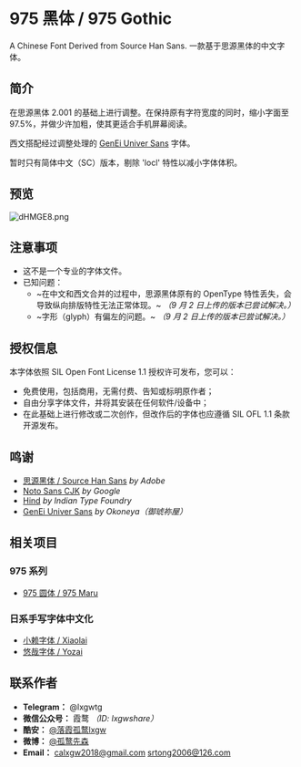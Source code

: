 # 975 黑体 / 975 Gothic
A Chinese Font Derived from Source Han Sans. 一款基于思源黑体的中文字体。


## 简介
在思源黑体 2.001 的基础上进行调整。在保持原有字符宽度的同时，缩小字面至 97.5%，并做少许加粗，使其更适合手机屏幕阅读。

西文搭配经过调整处理的 [GenEi Univer Sans](https://okoneya.jp/font/download.html#dl-geus) 字体。

暂时只有简体中文（SC）版本，剔除 'locl' 特性以减小字体体积。

## 预览
![dHMGE8.png](https://s1.ax1x.com/2020/08/29/dHMGE8.png)

## 注意事项
- 这不是一个专业的字体文件。
- 已知问题：
  - ~在中文和西文合并的过程中，思源黑体原有的 OpenType 特性丢失，会导致纵向排版特性无法正常体现。~ *（9 月 2 日上传的版本已尝试解决。）*
  - ~字形（glyph）有偏左的问题。~  *（9 月 2 日上传的版本已尝试解决。）*

## 授权信息
本字体依照 SIL Open Font License 1.1 授权许可发布，您可以： 
- 免费使用，包括商用，无需付费、告知或标明原作者；
- 自由分享字体文件，并将其安装在任何软件/设备中；
- 在此基础上进行修改或二次创作，但改作后的字体也应遵循 SIL OFL 1.1 条款开源发布。

## 鸣谢
- [思源黑体 / Source Han Sans](https://github.com/adobe-fonts/source-han-sans) *by Adobe*
- [Noto Sans CJK](https://github.com/googlefonts/noto-cjk) *by Google*
- [Hind](https://github.com/itfoundry/hind) *by Indian Type Foundry*
- [GenEi Univer Sans](https://okoneya.jp/font/download.html#dl-geus) *by Okoneya（御琥祢屋）*

## 相关项目
### 975 系列
- [975 圆体 / 975 Maru](https://github.com/lxgw/975maru)
### 日系手写字体中文化
- [小赖字体 / Xiaolai](https://github.com/lxgw/kose-font)
- [悠哉字体 / Yozai](https://github.com/lxgw/yozai-font)

## 联系作者

- **Telegram：** @lxgwtg
- **微信公众号：** 霞鹜 *（ID: lxgwshare）*
- **酷安：** [@落霞孤鹜lxgw](https://www.coolapk.com/u/633884)
- **微博：** [@孤鹜先森](https://weibo.com/6624339726)
- **Email：** calxgw2018@gmail.com srtong2006@126.com

